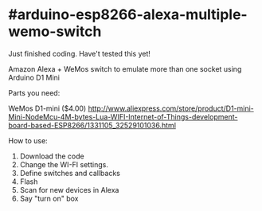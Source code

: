 #arduino-esp8266-alexa-multiple-wemo-switch
=======

Just finished coding. Have't tested this yet!

Amazon Alexa + WeMos switch to emulate more than one socket using Arduino D1 Mini

Parts you need:

WeMos D1-mini ($4.00)  http://www.aliexpress.com/store/product/D1-mini-Mini-NodeMcu-4M-bytes-Lua-WIFI-Internet-of-Things-development-board-based-ESP8266/1331105_32529101036.html

How to use:

1. Download the code
2. Change the WI-FI settings. 
3. Define switches and callbacks
3. Flash 
4. Scan for new devices in Alexa
5. Say "turn on" box




